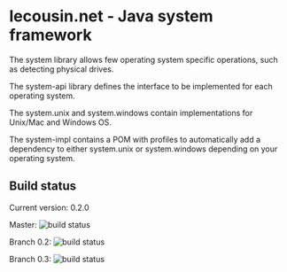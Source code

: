 # lecousin.net - Java system framework

The system library allows few operating system specific operations, such as detecting
physical drives.

The system-api library defines the interface to be implemented for each operating system.

The system.unix and system.windows contain implementations for Unix/Mac and Windows OS.

The system-impl contains a POM with profiles to automatically add a dependency to either
system.unix or system.windows depending on your operating system.

## Build status

Current version: 0.2.0

Master: ![build status](https://travis-ci.org/lecousin/java-framework-system.svg?branch=master "Build Status")

Branch 0.2: ![build status](https://travis-ci.org/lecousin/java-framework-system.svg?branch=0.2 "Build Status")

Branch 0.3: ![build status](https://travis-ci.org/lecousin/java-framework-system.svg?branch=0.3 "Build Status") 